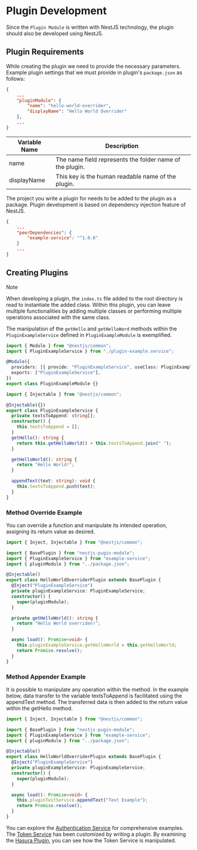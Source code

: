 # Plugin Development

Since the `Plugin Module` is written with NestJS technology, the plugin should also be developed using NestJS.

## Plugin Requirements

While creating the plugin we need to provide the necessary parameters. Example plugin settings that we must provide in plugin's `package.json` as follows:

```json
{
	...
	"pluginModule": {
		"name": "hello-world-overrider",
		"displayName": "Hello World Overrider"
	},
	...
}
```

| Variable Name | Description                                                                                              |
| ------------- | -------------------------------------------------------------------------------------------------------- |
| name          | The name field represents the folder name of the plugin.                                                         |
| displayName   | This key is the human readable name of the plugin.                                                       |


The project you write a plugin for needs to be added to the plugin as a package. Plugin development is based on dependency injection feature of NestJS.

```json
{
	...
	"peerDependencies": {
		"example-service": "^1.0.0"
	}
	...
}
```

## Creating Plugins

> [!NOTE]  
> When developing a plugin, the `index.ts` file added to the root directory is read to instantiate the added class. Within this plugin, you can leave multiple functionalities by adding multiple classes or performing multiple operations associated with the same class.

The manipulation of the `getHello` and `getHelloWord` methods within the `PluginExampleService` defined in `PluginExampleModule` is exemplified.

```ts
import { Module } from "@nestjs/common";
import { PluginExampleService } from "./plugin-example.service";

@Module({
  providers: [{ provide: "PluginExampleService", useClass: PluginExampleService }],
  exports: ["PluginExampleService"],
})
export class PluginExampleModule {}
```

```ts
import { Injectable } from "@nestjs/common";

@Injectable({})
export class PluginExampleService {
  private textsToAppend: string[];
  constructor() {
    this.textsToAppend = [];
  }
  getHello(): string {
    return this.getHelloWorld() + this.textsToAppend.join(" ");
  }

  getHelloWorld(): string {
    return "Hello World!";
  }

  appendText(text: string): void {
    this.textsToAppend.push(text);
  }
}
```

### Method Override Example

You can override a function and manipulate its intended operation, assigning its return value as desired.

```ts
import { Inject, Injectable } from "@nestjs/common";

import { BasePlugin } from "nestjs-pugin-module";
import { PluginExampleService } from "example-service";
import { pluginModule } from "../package.json";

@Injectable()
export class HelloWorldOverriderPlugin extends BasePlugin {
  @Inject("PluginExampleService")
  private pluginExampleService: PluginExampleService;
  constructor() {
    super(pluginModule);
  }

  private getHelloWorld(): string {
    return "Hello World overriden!";
  }

  async load(): Promise<void> {
    this.pluginExampleService.getHelloWorld = this.getHelloWorld;
    return Promise.resolve();
  }
}
```

### Method Appender Example

It is possible to manipulate any operation within the method. In the example below, data transfer to the variable textsToAppend is facilitated using the appendText method. The transferred data is then added to the return value within the getHello method.

```ts
import { Inject, Injectable } from "@nestjs/common";

import { BasePlugin } from "nestjs-pugin-module";
import { PluginExampleService } from "example-service";
import { pluginModule } from "../package.json";

@Injectable()
export class HelloWorldOverriderPlugin extends BasePlugin {
  @Inject("PluginExampleService")
  private pluginExampleService: PluginExampleService;
  constructor() {
    super(pluginModule);
  }

  async load(): Promise<void> {
    this.pluginTestService.appendText("Text Example");
    return Promise.resolve();
  }
}
```

You can explore the [Authentication Service](https://github.com/BrewInteractive/authentication-service-nestjs) for comprehensive examples. The [Token Service](https://github.com/BrewInteractive/authentication-service-nestjs/blob/main/src/token/token.service.ts) has been customized by writing a plugin. By examining the [Hasura Plugin](https://github.com/BrewInteractive/authentication-service-nestjs-hasura-plugin), you can see how the Token Service is manipulated.
